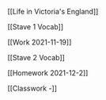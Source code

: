 [[Life in Victoria's England]]

[[Stave 1 Vocab]]

[[Work 2021-11-19]]

[[Stave 2 Vocab]]

[[Homework 2021-12-2]]

[[Classwork -]]